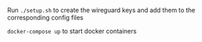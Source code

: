 Run `./setup.sh` to create the wireguard keys and add them to the corresponding config files

`docker-compose up` to start docker containers
